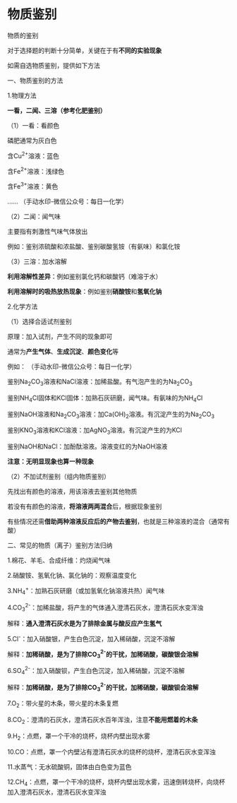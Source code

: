 # 物质鉴别

物质的鉴别

对于选择题的判断十分简单，关键在于有**不同的实验现象**

如需自选物质鉴别，提供如下方法

一、物质鉴别的方法

1.物理方法

**一看，二闻、三溶（参考化肥鉴别）**

（1）一看：看颜色

磷肥通常为灰白色

含Cu<sup>2+</sup>溶液：蓝色

含Fe<sup>2+</sup>溶液：浅绿色

含Fe<sup>3+</sup>溶液：黄色

……	（手动水印-微信公众号：每日一化学）

（2）二闻：闻气味

主要指有刺激性气味气体放出

例如：鉴别浓硫酸和浓盐酸、鉴别碳酸氢铵（有氨味）和氯化铵

（3）三溶：加水溶解

**利用溶解性差异**：例如鉴别氯化钙和碳酸钙（难溶于水）

**利用溶解时的吸热放热现象**：例如鉴别**硝酸铵**和**氢氧化钠**

2.化学方法

（1）选择合适试剂鉴别

原理：加入试剂，产生不同的现象即可

通常为**产生气体**、**生成沉淀**、**颜色变化**等

例如：	（手动水印-微信公众号：每日一化学）

鉴别Na<sub>2</sub>CO<sub>3</sub>溶液和NaCl溶液：加稀盐酸。有气泡产生的为Na<sub>2</sub>CO<sub>3</sub>

鉴别NH<sub>4</sub>Cl固体和KCl固体：加熟石灰研磨，闻气味。有氨味的为NH<sub>4</sub>Cl

鉴别NaOH溶液和Na<sub>2</sub>CO<sub>3</sub>溶液：加Ca(OH)<sub>2</sub>溶液。有沉淀产生的为Na<sub>2</sub>CO<sub>3</sub>

鉴别KNO<sub>3</sub>溶液和KCl溶液：加AgNO<sub>3</sub>溶液。有沉淀产生的为KCl

鉴别NaOH和NaCl：加酚酞溶液。溶液变红的为NaOH溶液

**注意：无明显现象也算一种现象**

（2）不加试剂鉴别（组内物质鉴别）

先找出有颜色的溶液，用该溶液去鉴别其他物质

若没有有颜色的溶液，**将溶液两两混合**后，根据现象鉴别

有些情况还需**借助两种溶液反应后的产物去鉴别**，也就是三种溶液的混合（通常有酸）

二、常见的物质（离子）鉴别方法归纳

1.棉花、羊毛、合成纤维：灼烧闻气味

2.硝酸铵、氢氧化钠、氯化钠的：观察温度变化

3.NH<sub>4</sub>​<sup>+</sup>：加熟石灰研磨（或加氢氧化钠溶液共热）闻气味

4.CO<sub>3</sub>​<sup>2-</sup>：加稀盐酸，将产生的气体通入澄清石灰水，澄清石灰水变浑浊

解释：**通入澄清石灰水是为了排除金属与酸反应产生氢气**

5.Cl<sup>-</sup>：加入硝酸银，产生白色沉淀，加入稀硝酸，沉淀不溶解

解释：**加稀硝酸，是为了排除CO**​**<sub>3</sub>**​**<sup>2-</sup>**​**的干扰，加稀硝酸，碳酸银会溶解**

6.SO<sub>4</sub>​<sup>2-</sup>：加入硝酸钡，产生白色沉淀，加入稀硝酸，沉淀不溶解

解释：**加稀硝酸，是为了排除CO**​**<sub>3</sub>**​**<sup>2-</sup>**​**的干扰，加稀硝酸，碳酸钡会溶解**

7.O<sub>2</sub>：带火星的木条，带火星的木条复燃

8.CO<sub>2</sub>：澄清的石灰水，澄清石灰水百年浑浊，注意**不能用燃着的木条**

9.H<sub>2</sub>：点燃，罩一个干冷的烧杯，烧杯内壁出现水雾

10.CO：点燃，罩一个内壁沾有澄清石灰水的烧杯的烧杯，澄清石灰水变浑浊

11.水蒸气：无水硫酸铜，固体由白色变为蓝色

12.CH<sub>4</sub>：点燃，罩一个干冷的烧杯，烧杯内壁出现水雾，迅速倒转烧杯，向烧杯加入澄清石灰水，澄清石灰水变浑浊

‍
